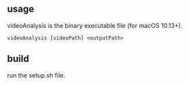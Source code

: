 ## usage
videoAnalysis is the binary executable file (for macOS 10.13+).

```
videoAnalysis [videoPath] <outputPath>
```

## build
run the setup.sh file.
